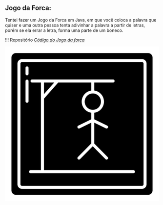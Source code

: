## **Jogo da Forca**:

Tentei fazer um Jogo da Forca em Java, em que você coloca a palavra que quiser e uma outra pessoa tenta adivinhar a palavra a partir de letras, porém se ela errar a letra, forma uma parte de um boneco.

!!! Repositório
    [*Código do Jogo da forca*](https://github.com/FelipeBStefens/Hangman)

![Jogo da Forca](imagens/JogoDaForca.png "Imagem do jogo da forca")

